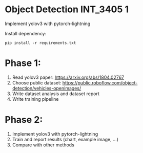 # Object Detection INT_3405 1
Implement yolov3 with pytorch-lightning

Install dependency:
```
pip install -r requirements.txt
```

# Phase 1:
1. Read yolov3 paper: https://arxiv.org/abs/1804.02767
2. Choose public dataset: https://public.roboflow.com/object-detection/vehicles-openimages/
3. Write dataset analysis and dataset report
4. Write training pipeline
# Phase 2:
1. Implement yolov3 with pytorch-lightning
2. Train and report results (chart, example image, ...)
3. Compare with other methods
